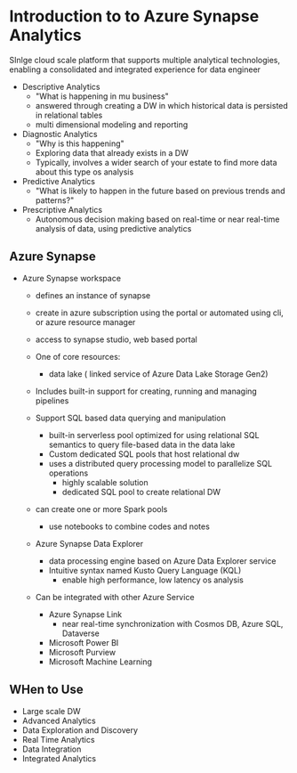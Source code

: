 # Introduction to to Azure Synapse Analytics

SInlge cloud scale platform that supports multiple analytical technologies, enabling a consolidated and integrated experience for data engineer
- Descriptive Analytics 
    - "What is happening in mu business"
    - answered through creating a DW in which historical data is persisted in relational tables
    - multi dimensional modeling and reporting
- Diagnostic Analytics
    - "Why is this happening"
    - Exploring data that already exists in a DW
    - Typically, involves a wider search of your estate to  find more data about this type os analysis
- Predictive Analytics
    - "What is likely to happen in the future based on previous trends and patterns?"
- Prescriptive Analytics
    - Autonomous decision making based on real-time or near real-time analysis of data, using predictive analytics

## Azure Synapse
- Azure Synapse workspace
    - defines an instance of synapse
    - create in azure subscription using the portal or automated using cli, or azure resource manager
    - access to synapse studio, web based portal

    - One of core resources:
        - data lake ( linked service of Azure Data Lake Storage Gen2)
    - Includes built-in support for creating, running and managing pipelines
    - Support SQL based data querying and manipulation
        - built-in serverless pool optimized for using relational SQL semantics to query file-based data in the data lake
        - Custom dedicated SQL pools that host relational dw
        - uses a distributed query processing model to parallelize SQL operations
            - highly scalable solution
            - dedicated SQL pool to create relational DW
    - can create one or more Spark pools
        - use notebooks to combine codes and notes
    - Azure Synapse Data Explorer
        - data processing engine based on Azure Data Explorer service
        - Intuitive syntax named Kusto Query Language (KQL)
            - enable high performance, low latency os analysis
    - Can be integrated with other Azure Service
        - Azure Synapse Link
            - near real-time synchronization with Cosmos DB, Azure SQL, Dataverse
        - Microsoft Power BI
        - Microsoft Purview
        - Microsoft Machine Learning

## WHen to Use
- Large scale DW
- Advanced Analytics
- Data Exploration and Discovery
- Real Time Analytics
- Data Integration
- Integrated Analytics